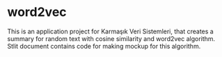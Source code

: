 # word2vec
This is an application project for Karmaşık Veri Sistemleri, that creates a summary for random text with cosine similarity and word2vec algorithm. Stlit document contains code for making mockup for this algorithm.
